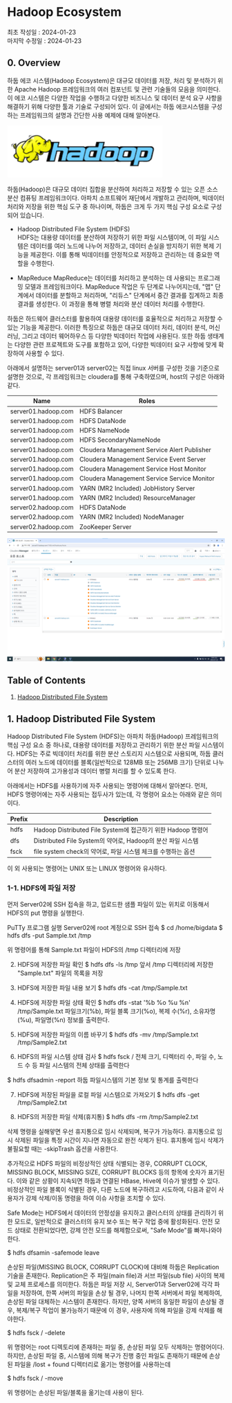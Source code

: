   # Hadoop Ecosystem
최초 작성일 : 2024-01-23  
마지막 수정일 : 2024-01-23
  
## 0. Overview
하둡 에코 시스템(Hadoop Ecosystem)은 대규모 데이터를 저장, 처리 및 분석하기 위한 Apache Hadoop 프레임워크의 여러 컴포넌트 및 관련 기술들의 모음을 의미한다. 이 에코 시스템은 다양한 작업을 수행하고 다양한 비즈니스 및 데이터 분석 요구 사항을 해결하기 위해 다양한 툴과 기술로 구성되어 있다. 이 글에서는 하둡 에코시스템을 구성하는 프레임워크의 설명과 간단한 사용 예제에 대해 알아본다.

<img src="./images/logo_hadoop.png" width="360" height="120" alt="Textbook">


하둡(Hadoop)은 대규모 데이터 집합을 분산하여 처리하고 저장할 수 있는 오픈 소스 분산 컴퓨팅 프레임워크이다. 아파치 소프트웨어 재단에서 개발하고 관리하며, 빅데이터 처리와 저장을 위한 핵심 도구 중 하나이며, 하둡은 크게 두 가지 핵심 구성 요소로 구성되어 있습니다.

- Hadoop Distributed File System (HDFS)  
  HDFS는 대용량 데이터를 분산하여 저장하기 위한 파일 시스템이며, 이 파일 시스템은 데이터를 여러 노드에 나누어 저장하고, 데이터 손실을 방지하기 위한 복제 기능을 제공한다. 이를 통해 빅데이터를 안정적으로 저장하고 관리하는 데 중요한 역할을 수행한다.

- MapReduce
  MapReduce는 데이터를 처리하고 분석하는 데 사용되는 프로그래밍 모델과 프레임워크이다. MapReduce 작업은 두 단계로 나누어지는데, "맵" 단계에서 데이터를 분할하고 처리하며, "리듀스" 단계에서 중간 결과를 집계하고 최종 결과를 생성한다. 이 과정을 통해 병렬 처리와 분산 데이터 처리를 수행한다.

하둡은 하드웨어 클러스터를 활용하여 대용량 데이터를 효율적으로 처리하고 저장할 수 있는 기능을 제공한다. 이러한 특징으로 하둡은 대규모 데이터 처리, 데이터 분석, 머신러닝, 그리고 데이터 웨어하우스 등 다양한 빅데이터 작업에 사용된다. 또한 하둡 생태계는 다양한 관련 프로젝트와 도구를 포함하고 있어, 다양한 빅데이터 요구 사항에 맞게 확장하여 사용할 수 있다.

아래에서 설명하는 server01과 server02는 직접 linux 서버를 구성한 것을 기준으로 설명한 것으로, 각 프레임워크는 cloudera를 통해 구축하였으며, host의 구성은 아래와 같다.  

|Name|Roles|
|--|--|
|server01.hadoop.com|HDFS Balancer|
|server01.hadoop.com|HDFS DataNode|
|server01.hadoop.com|HDFS NameNode|
|server01.hadoop.com|HDFS SecondaryNameNode|
|server01.hadoop.com|Cloudera Management Service Alert Publisher|
|server01.hadoop.com|Cloudera Management Service Event Server|
|server01.hadoop.com|Cloudera Management Service Host Monitor|
|server01.hadoop.com|Cloudera Management Service Service Monitor|
|server01.hadoop.com|YARN (MR2 Included) JobHistory Server|
|server01.hadoop.com|YARN (MR2 Included) ResourceManager|
|server02.hadoop.com|HDFS DataNode|
|server02.hadoop.com|YARN (MR2 Included) NodeManager|
|server02.hadoop.com|ZooKeeper Server|

![host](./images/allhost.png)

## Table of Contents

1. [Hadoop Distributed File System](#1.-Hadoop-Distributed-File-System)


## 1. Hadoop Distributed File System  

Hadoop Distributed File System (HDFS)는 아파치 하둡(Hadoop) 프레임워크의 핵심 구성 요소 중 하나로, 대용량 데이터를 저장하고 관리하기 위한 분산 파일 시스템이다. HDFS는 주로 빅데이터 처리를 위한 분산 스토리지 시스템으로 사용되며, 하둡 클러스터의 여러 노드에 데이터를 블록(일반적으로 128MB 또는 256MB 크기) 단위로 나누어 분산 저장하여 고가용성과 데이터 병렬 처리를 할 수 있도록 한다. 

아래에서는 HDFS를 사용하기에 자주 사용되는 명령어에 대해서 알아본다. 먼저, HDFS 명령어에는 자주 사용되는 접두사가 있는데, 각 명령어 요소는 아래와 같은 의미이다.

|Prefix|Description|
|--|--|
|hdfs|Hadoop Distributed File System에 접근하기 위한 Hadoop 명령어|
|dfs|Distributed File System의 약어로, Hadoop의 분산 파일 시스템|
|fsck|file system check의 약어로, 파일 시스템 체크를 수행하는 옵션|

이 외 사용되는 명령어는 UNIX 또는 LINUX 명령어와 유사하다.

### 1-1. HDFS에 파일 저장
먼저 Server02에 SSH 접속을 하고, 업로드한 샘플 파일이 있는 위치로 이동해서 HDFS의 put 명령을 실행한다.

PuTTy 프로그램 실행
Server02에 root 계정으로 SSH 접속
$ cd /home/bigdata
$ hdfs dfs -put Sample.txt /tmp

위 명령어를 통해 Sample.txt 파일이 HDFS의 /tmp 디렉터리에 저장


2. HDFS에 저장한 파일 확인
$ hdfs dfs -ls /tmp
앞서 /tmp 디렉터리에 저장한 "Sample.txt" 파일의 목록을 저장

3. HDFS에 저장한 파일 내용 보기
$ hdfs dfs -cat /tmp/Sample.txt

4. HDFS에 저장한 파일 상태 확인
$ hdfs dfs -stat '%b %o %u %n' /tmp/Sample.txt
파일크기(%b), 파일 블록 크기(%o), 복제 수(%r), 소유자명(%u), 파일명(%n) 정보를 출력한다.

5. HDFS에 저장한 파일의 이름 바꾸기
$ hdfs dfs -mv /tmp/Sample.txt /tmp/Sample2.txt

6. HDFS의 파일 시스템 상태 검사
$ hdfs fsck /
전체 크기, 디렉터리 수, 파일 수, 노드 수 등 파일 시스템의 전체 상태를 출력한다

$ hdfs dfsadmin -report
하둡 파일시스템의 기본 정보 및 통계를 출력한다

7. HDFS에 저장된 파일을 로컬 파일 시스템으로 가져오기
$ hdfs dfs -get /tmp/Sample2.txt

8. HDFS의 저장한 파일 삭제(휴지통)
$ hdfs dfs -rm /tmp/Sample2.txt

삭제 명령을 실해앟면 우선 휴지통으로 임시 삭제되며, 복구가 가능하다.
휴지통으로 임시 삭제된 파일을 특정 시간이 지나면 자동으로 완전 삭제가 된다.
휴지통에 임시 삭제가 불필요할 때는 -skipTrash 옵션을 사용한다.

추가적으로 HDFS 파일의 비정상적인 상태 식별되는 경우, CORRUPT CLOCK, MISSING BLOCK, MISSING SIZE, CORRUPT BLOCKS 등의 항목에 숫자가 표기된다. 이와 같은 상황이 지속되면 하둡과 연결된 HBase, Hive에 이슈가 발생할 수 있다. 비정상적인 파일 블록이 식별된 경우, 다른 노드에 복구하려고 시도하여, 다음과 같이 사용자가 강제 삭제/이동 명령을 하여 이슈 사항을 조치할 수 있다.

Safe Mode는 HDFS에서 데이터의 안정성을 유지하고 클러스터의 상태를 관리하기 위한 모드로, 일반적으로 클러스터의 유지 보수 또는 복구 작업 중에 활성화된다. 안전 모드 상태로 전환되었다면, 강제 안전 모드를 해제함으로써, "Safe Mode"를 빠져나와야 한다.

$ hdfs dfsamin -safemode leave

손상된 파일(MISSING BLOCK, CORRUPT CLOCK)에 대비해 하둡은 Replication 기술을 존재한다. Replication은 주 파일(main file)과 서브 파일(sub file) 사이의 복제 및 교체 프로세스를 의미한다. 하둡은 파일 저장 시, Server01과 Server02에 각각 파일을 저장하여, 한쪽 서버의 파일을 손상 될 경우, 나머지 한쪽 서버에서 파일 복제하여, 손상된 파일 대체하는 시스템이 존재한다. 하지만, 양쪽 서버의 동일한 파일이 손상될 경우, 복제/복구 작업이 불가능하기 때문에 이 경우, 사용자에 의해 파일을 강제 삭제를 해야한다.

$ hdfs fsck / -delete

위 명령어는 root 디렉토리에 존재하는 파일 중, 손상된 파일 모두 삭제하는 명령어이다. 하지만, 손상된 파일 중, 시스템에 의해 복구가 진행 중인 파일도 존재하기 때문에 손상된 파일을 /lost + found 디렉터리로 옮기는 명령어를 사용하는데 

$ hdfs fsck / -move

위 명령어는 손상된 파일/블록을 옮기는데 사용이 된다.


